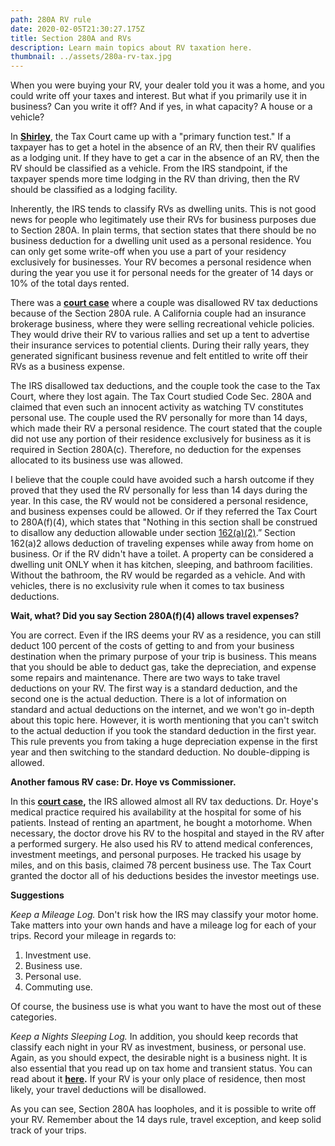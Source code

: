 ```yaml
---
path: 280A RV rule
date: 2020-02-05T21:30:27.175Z
title: Section 280A and RVs
description: Learn main topics about RV taxation here.
thumbnail: ../assets/280a-rv-tax.jpg
---
```

When you were buying your RV, your dealer told you it was a home, and you could write off your taxes and interest. But what if you primarily use it in business? Can you write it off? And if yes, in what capacity? A house or a vehicle?

In **[Shirley](https://www.leagle.com/decision/200422888aftcm1401197)**, the Tax Court came up with a "primary function test." If a taxpayer has to get a hotel in the absence of an RV, then their RV qualifies as a lodging unit. If they have to get a car in the absence of an RV, then the RV should be classified as a vehicle. From the IRS standpoint, if the taxpayer spends more time lodging in the RV than driving, then the RV should be classified as a lodging facility.

Inherently, the IRS tends to classify RVs as dwelling units. This is not good news for people who legitimately use their RVs for business purposes due to Section 280A. In plain terms, that section states that there should be no business deduction for a dwelling unit used as a personal residence. You can only get some write-off when you use a part of your residency exclusively for businesses. Your RV becomes a personal residence when during the year you use it for personal needs for the greater of 14 days or 10% of the total days rented.

There was a **[court case](https://caselaw.findlaw.com/us-9th-circuit/1764989.html)** where a couple was disallowed RV tax deductions because of the Section 280A rule. A California couple had an insurance brokerage business, where they were selling recreational vehicle policies. They would drive their RV to various rallies and set up a tent to advertise their insurance services to potential clients. During their rally years, they generated significant business revenue and felt entitled to write off their RVs as a business expense.

The IRS disallowed tax deductions, and the couple took the case to the Tax Court, where they lost again. The Tax Court studied Code Sec. 280A and claimed that even such an innocent activity as watching TV constitutes personal use. The couple used the RV personally for more than 14 days, which made their RV a personal residence. The court stated that the couple did not use any portion of their residence exclusively for business as it is required in Section 280A(c). Therefore, no deduction for the expenses allocated to its business use was allowed.

I believe that the couple could have avoided such a harsh outcome if they proved that they used the RV personally for less than 14 days during the year. In this case, the RV would not be considered a personal residence, and business expenses could be allowed. Or if they referred the Tax Court to 280A(f)(4), which states that "Nothing in this section shall be construed to disallow any deduction allowable under section [162(a)(2)](https://www.law.cornell.edu/uscode/text/26/162).” Section 162(a)2 allows deduction of traveling expenses while away from home on business. Or if the RV didn't have a toilet. A property can be considered a dwelling unit ONLY when it has kitchen, sleeping, and bathroom facilities. Without the bathroom, the RV would be regarded as a vehicle. And with vehicles, there is no exclusivity rule when it comes to tax business deductions.

**Wait, what? Did you say Section 280A(f)(4) allows travel expenses?**

You are correct. Even if the IRS deems your RV as a residence, you can still deduct 100 percent of the costs of getting to and from your business destination when the primary purpose of your trip is business. This means that you should be able to deduct gas, take the depreciation, and expense some repairs and maintenance. There are two ways to take travel deductions on your RV. The first way is a standard deduction, and the second one is the actual deduction. There is a lot of information on standard and actual deductions on the internet, and we won't go in-depth about this topic here. However, it is worth mentioning that you can't switch to the actual deduction if you took the standard deduction in the first year. This rule prevents you from taking a huge depreciation expense in the first year and then switching to the standard deduction. No double-dipping is allowed.

**Another famous RV case: Dr. Hoye vs Commissioner.**

In this **[court case](https://www.courtlistener.com/opinion/4816747/hoye-v-commissioner/),** the IRS allowed almost all RV tax deductions. Dr. Hoye's medical practice required his availability at the hospital for some of his patients. Instead of renting an apartment, he bought a motorhome. When necessary, the doctor drove his RV to the hospital and stayed in the RV after a performed surgery. He also used his RV to attend medical conferences, investment meetings, and personal purposes. He tracked his usage by miles, and on this basis, claimed 78 percent business use. The Tax Court granted the doctor all of his deductions besides the investor meetings use.

**Suggestions**

*Keep a Mileage Log.* Don't risk how the IRS may classify your motor home. Take matters into your own hands and have a mileage log for each of your trips. Record your mileage in regards to: 

1. Investment use.
2. Business use.
3. Personal use.
4. Commuting use. 

Of course, the business use is what you want to have the most out of these categories.

*Keep a Nights Sleeping Log.* In addition, you should keep records that classify each night in your RV as investment, business, or personal use. Again, as you should expect, the desirable night is a business night. It is also essential that you read up on tax home and transient status. You can read about it **[here](https://rvtaxgroup.com/blog/business-travel-expenses-for-rv-owners-and-digital-nomads/).** If your RV is your only place of residence, then most likely, your travel deductions will be disallowed.

As you can see, Section 280A has loopholes, and it is possible to write off your RV. Remember about the 14 days rule, travel exception, and keep solid track of your trips.